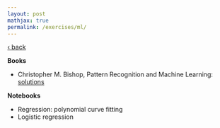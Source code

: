 ```yaml
---
layout: post
mathjax: true
permalink: /exercises/ml/
---
```

<a href="/">&#8249; back</a>

**Books**
- Christopher M. Bishop, Pattern Recognition and Machine Learning: [solutions](/exercises/ml/prml/)

**Notebooks**
- Regression: polynomial curve fitting
- Logistic regression

